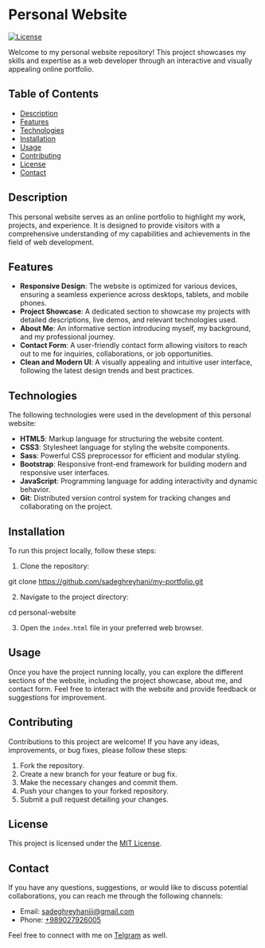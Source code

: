 # Personal Website

[![License](https://img.shields.io/badge/license-MIT-blue.svg)](LICENSE)

Welcome to my personal website repository! This project showcases my skills and expertise as a web developer through an interactive and visually appealing online portfolio.

## Table of Contents

- [Description](#description)
- [Features](#features)
- [Technologies](#technologies)
- [Installation](#installation)
- [Usage](#usage)
- [Contributing](#contributing)
- [License](#license)
- [Contact](#contact)

## Description

This personal website serves as an online portfolio to highlight my work, projects, and experience. It is designed to provide visitors with a comprehensive understanding of my capabilities and achievements in the field of web development.

## Features

- **Responsive Design**: The website is optimized for various devices, ensuring a seamless experience across desktops, tablets, and mobile phones.
- **Project Showcase**: A dedicated section to showcase my projects with detailed descriptions, live demos, and relevant technologies used.
- **About Me**: An informative section introducing myself, my background, and my professional journey.
- **Contact Form**: A user-friendly contact form allowing visitors to reach out to me for inquiries, collaborations, or job opportunities.
- **Clean and Modern UI**: A visually appealing and intuitive user interface, following the latest design trends and best practices.

## Technologies

The following technologies were used in the development of this personal website:

- **HTML5**: Markup language for structuring the website content.
- **CSS3**: Stylesheet language for styling the website components.
- **Sass**: Powerful CSS preprocessor for efficient and modular styling.
- **Bootstrap**: Responsive front-end framework for building modern and responsive user interfaces.
- **JavaScript**: Programming language for adding interactivity and dynamic behavior.
- **Git**: Distributed version control system for tracking changes and collaborating on the project.

## Installation

To run this project locally, follow these steps:

1. Clone the repository:

git clone https://github.com/sadeghreyhani/my-portfolio.git

2. Navigate to the project directory:

cd personal-website

3. Open the `index.html` file in your preferred web browser.

## Usage

Once you have the project running locally, you can explore the different sections of the website, including the project showcase, about me, and contact form. Feel free to interact with the website and provide feedback or suggestions for improvement.

## Contributing

Contributions to this project are welcome! If you have any ideas, improvements, or bug fixes, please follow these steps:

1. Fork the repository.
2. Create a new branch for your feature or bug fix.
3. Make the necessary changes and commit them.
4. Push your changes to your forked repository.
5. Submit a pull request detailing your changes.

## License

This project is licensed under the [MIT License](LICENSE).

## Contact

If you have any questions, suggestions, or would like to discuss potential collaborations, you can reach me through the following channels:

- Email: [sadeghreyhaniii@gmail.com](mailto:sadeghreyhaniii@gmail.com)
- Phone: [+989027926005](tel:+989027926005)

Feel free to connect with me on [Telgram](https://t.me/sadegh_reyhani) as well.